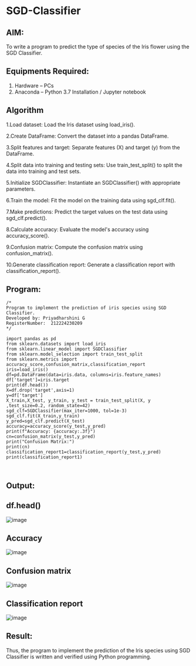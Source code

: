 # SGD-Classifier
## AIM:
To write a program to predict the type of species of the Iris flower using the SGD Classifier.

## Equipments Required:
1. Hardware – PCs
2. Anaconda – Python 3.7 Installation / Jupyter notebook

## Algorithm

1.Load dataset: Load the Iris dataset using load_iris().

2.Create DataFrame: Convert the dataset into a pandas DataFrame.

3.Split features and target: Separate features (X) and target (y) from the DataFrame.

4.Split data into training and testing sets: Use train_test_split() to split the data into training and test sets.

5.Initialize SGDClassifier: Instantiate an SGDClassifier() with appropriate parameters.

6.Train the model: Fit the model on the training data using sgd_clf.fit().

7.Make predictions: Predict the target values on the test data using sgd_clf.predict().

8.Calculate accuracy: Evaluate the model's accuracy using accuracy_score().

9.Confusion matrix: Compute the confusion matrix using confusion_matrix().

10.Generate classification report: Generate a classification report with classification_report().
## Program:
```
/*
Program to implement the prediction of iris species using SGD Classifier.
Developed by: Priyadharshini G
RegisterNumber:  212224230209
*/
```
```
import pandas as pd
from sklearn.datasets import load_iris
from sklearn.linear_model import SGDClassifier
from sklearn.model_selection import train_test_split
from sklearn.metrics import accuracy_score,confusion_matrix,classification_report
iris=load_iris()
df=pd.DataFrame(data=iris.data, columns=iris.feature_names)
df['target']=iris.target
print(df.head())
X=df.drop('target',axis=1)
y=df['target']
X_train,X_test, y_train, y_test = train_test_split(X, y ,test_size=0.2, random_state=42)
sgd_clf=SGDClassifier(max_iter=1000, tol=1e-3)
sgd_clf.fit(X_train,y_train)
y_pred=sgd_clf.predict(X_test)
accuracy=accuracy_score(y_test,y_pred)
print(f"Accuracy: {accuracy:.3f}")
cn=confusion_matrix(y_test,y_pred)
print("Confusion Matrix:")
print(cn)
classification_report1=classification_report(y_test,y_pred)
print(classification_report1)



```

## Output:

## df.head()
![image](https://github.com/user-attachments/assets/e66f3b8c-0abe-4bdd-8549-2d2f3b119d7d)
## Accuracy
![image](https://github.com/user-attachments/assets/31b38a8a-0fac-4039-bbdf-e510519924a0)
## Confusion matrix
![image](https://github.com/user-attachments/assets/064daf9c-1a9f-4f93-a1e2-07892d6e339e)
## Classification report
![image](https://github.com/user-attachments/assets/fbee3c30-051d-444d-99a9-dbb03f46fc24)


## Result:
Thus, the program to implement the prediction of the Iris species using SGD Classifier is written and verified using Python programming.
